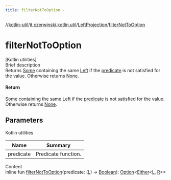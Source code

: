 ```yaml
---
title: filterNotToOption -
---
```

//[kotlin-util](../../index.md)/[it.czerwinski.kotlin.util](../index.md)/[LeftProjection](index.md)/[filterNotToOption](filter-not-to-option.md)



# filterNotToOption  
[Kotlin utilities]  
Brief description  
Returns [Some](../-some/index.md) containing the same [Left](../-left/index.md) if the [predicate]() is not satisfied for the value. Otherwise returns [None](../-none/index.md).  
  


#### Return  
[Some](../-some/index.md) containing the same [Left](../-left/index.md) if the [predicate]() is not satisfied for the value. Otherwise returns [None](../-none/index.md).  
  


## Parameters  
  
Kotlin utilities  
  
|  Name|  Summary| 
|---|---|
| predicate| Predicate function.
  
  
Content  
inline fun [filterNotToOption](filter-not-to-option.md)(predicate: ([L](index.md)) -> [Boolean](https://kotlinlang.org/api/latest/jvm/stdlib/kotlin/-boolean/index.html)): [Option](../-option/index.md)<[Either](../-either/index.md)<[L](index.md), [R](index.md)>>  



